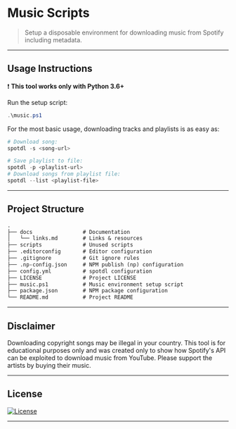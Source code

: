 # Music Scripts

> Setup a disposable environment for downloading music from Spotify including metadata.

---

## Usage Instructions

❗️ **This tool works only with Python 3.6+**

Run the setup script:

```powershell
.\music.ps1
```

For the most basic usage, downloading tracks and playlists is as easy as:

```powershell
# Download song:
spotdl -s <song-url>
```

```powershell
# Save playlist to file:
spotdl -p <playlist-url>
# Download songs from playlist file:
spotdl --list <playlist-file>
```

---

## Project Structure

```md
.
├── docs                # Documentation
│   └── links.md        # Links & resources
├── scripts             # Unused scripts
├── .editorconfig       # Editor configuration
├── .gitignore          # Git ignore rules
├── .np-config.json     # NPM publish (np) configuration
├── config.yml          # spotdl configuration
├── LICENSE             # Project LICENSE
├── music.ps1           # Music environment setup script
├── package.json        # NPM package configuration
└── README.md           # Project README
```

---

## Disclaimer

Downloading copyright songs may be illegal in your country.
This tool is for educational purposes only and was created only to show
how Spotify's API can be exploited to download music from YouTube.
Please support the artists by buying their music.

---

## License

[![License](https://img.shields.io/github/license/patevs/music.svg)](https://github.com/patevs/music/blob/master/LICENSE)

---
